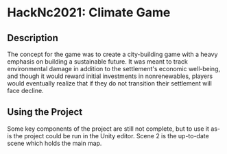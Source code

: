 # HackNc2021: Climate Game

## Description
The concept for the game was to create a city-building game with a heavy emphasis on building a sustainable future. It was meant to track environmental damage in addition to the settlement's economic well-being, and though it would reward initial investments in nonrenewables, players would eventually realize that if they do not transition their settlement will face decline.


## Using the Project
Some key components of the project are still not complete, but to use it as-is the project could be run in the Unity editor. Scene 2 is the up-to-date scene which holds the main map.

